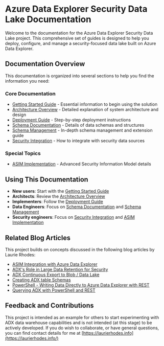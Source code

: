 # Azure Data Explorer Security Data Lake Documentation

Welcome to the documentation for the Azure Data Explorer Security Data Lake project. This comprehensive set of guides is designed to help you deploy, configure, and manage a security-focused data lake built on Azure Data Explorer.

## Documentation Overview

This documentation is organized into several sections to help you find the information you need:

### Core Documentation

- [Getting Started Guide](./getting-started.md) - Essential information to begin using the solution
- [Architecture Overview](./architecture.md) - Detailed explanation of system architecture and design
- [Deployment Guide](./deployment-guide.md) - Step-by-step deployment instructions
- [Schema Documentation](./schema.md) - Details of data schemas and structures
- [Schema Management](./schema-management.md) - In-depth schema management and extension guide
- [Security Integration](./security-integration.md) - How to integrate with security data sources

### Special Topics

- [ASIM Implementation](./asim-implementation.md) - Advanced Security Information Model details

## Using This Documentation

- **New users**: Start with the [Getting Started Guide](./getting-started.md)
- **Architects**: Review the [Architecture Overview](./architecture.md)
- **Implementers**: Follow the [Deployment Guide](./deployment-guide.md)
- **Data Engineers**: Focus on [Schema Documentation](./schema.md) and [Schema Management](./schema-management.md)
- **Security engineers**: Focus on [Security Integration](./security-integration.md) and [ASIM Implementation](./asim-implementation.md)

## Related Blog Articles

This project builds on concepts discussed in the following blog articles by Laurie Rhodes:

- [ASIM Integration with Azure Data Explorer](https://laurierhodes.info/node/176)
- [ADX's Role in Large Data Retention for Security](https://www.laurierhodes.info/node/166)
- [ADX Continuous Export to Blob / Data Lake](https://www.laurierhodes.info/node/187)
- [Creating ADX table Schemas](https://www.laurierhodes.info/node/189)
- [PowerShell - Writing Data Directly to Azure Data Explorer with REST](https://www.laurierhodes.info/node/159)
- [Querying ADX with PowerShell and REST](https://laurierhodes.info/node/160)

## Feedback and Contributions

This project is intended as an example for others to start experimenting with ADX data warehouse capabilities and is not intended (at this stage) to be actively developed.  If you do wish to collaborate, or have general questions, you can find contact details for me at [https://laurierhodes.info](https://laurierhodes.info/)
